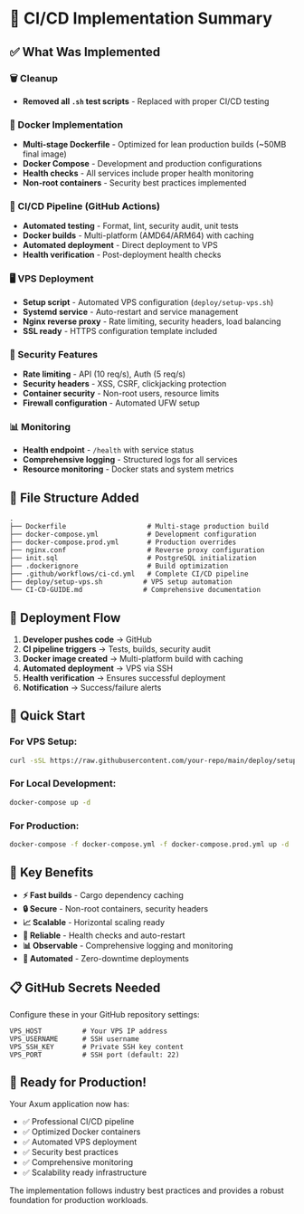# 🚀 CI/CD Implementation Summary

## ✅ What Was Implemented

### 🗑️ Cleanup

- **Removed all `.sh` test scripts** - Replaced with proper CI/CD testing

### 🐳 Docker Implementation

- **Multi-stage Dockerfile** - Optimized for lean production builds (~50MB final image)
- **Docker Compose** - Development and production configurations
- **Health checks** - All services include proper health monitoring
- **Non-root containers** - Security best practices implemented

### 🔧 CI/CD Pipeline (GitHub Actions)

- **Automated testing** - Format, lint, security audit, unit tests
- **Docker builds** - Multi-platform (AMD64/ARM64) with caching
- **Automated deployment** - Direct deployment to VPS
- **Health verification** - Post-deployment health checks

### 🖥️ VPS Deployment

- **Setup script** - Automated VPS configuration (`deploy/setup-vps.sh`)
- **Systemd service** - Auto-restart and service management
- **Nginx reverse proxy** - Rate limiting, security headers, load balancing
- **SSL ready** - HTTPS configuration template included

### 🔐 Security Features

- **Rate limiting** - API (10 req/s), Auth (5 req/s)
- **Security headers** - XSS, CSRF, clickjacking protection
- **Container security** - Non-root users, resource limits
- **Firewall configuration** - Automated UFW setup

### 📊 Monitoring

- **Health endpoint** - `/health` with service status
- **Comprehensive logging** - Structured logs for all services
- **Resource monitoring** - Docker stats and system metrics

## 📁 File Structure Added

```
.
├── Dockerfile                    # Multi-stage production build
├── docker-compose.yml            # Development configuration
├── docker-compose.prod.yml       # Production overrides
├── nginx.conf                    # Reverse proxy configuration
├── init.sql                      # PostgreSQL initialization
├── .dockerignore                 # Build optimization
├── .github/workflows/ci-cd.yml   # Complete CI/CD pipeline
├── deploy/setup-vps.sh          # VPS setup automation
└── CI-CD-GUIDE.md               # Comprehensive documentation
```

## 🔄 Deployment Flow

1. **Developer pushes code** → GitHub
2. **CI pipeline triggers** → Tests, builds, security audit
3. **Docker image created** → Multi-platform build with caching
4. **Automated deployment** → VPS via SSH
5. **Health verification** → Ensures successful deployment
6. **Notification** → Success/failure alerts

## 🚀 Quick Start

### For VPS Setup:

```bash
curl -sSL https://raw.githubusercontent.com/your-repo/main/deploy/setup-vps.sh | bash
```

### For Local Development:

```bash
docker-compose up -d
```

### For Production:

```bash
docker-compose -f docker-compose.yml -f docker-compose.prod.yml up -d
```

## 🎯 Key Benefits

- **⚡ Fast builds** - Cargo dependency caching
- **🔒 Secure** - Non-root containers, security headers
- **📈 Scalable** - Horizontal scaling ready
- **🔄 Reliable** - Health checks and auto-restart
- **📊 Observable** - Comprehensive logging and monitoring
- **🚀 Automated** - Zero-downtime deployments

## 📋 GitHub Secrets Needed

Configure these in your GitHub repository settings:

```
VPS_HOST          # Your VPS IP address
VPS_USERNAME      # SSH username
VPS_SSH_KEY       # Private SSH key content
VPS_PORT          # SSH port (default: 22)
```

## 🎉 Ready for Production!

Your Axum application now has:

- ✅ Professional CI/CD pipeline
- ✅ Optimized Docker containers
- ✅ Automated VPS deployment
- ✅ Security best practices
- ✅ Comprehensive monitoring
- ✅ Scalability ready infrastructure

The implementation follows industry best practices and provides a robust foundation for production workloads.
